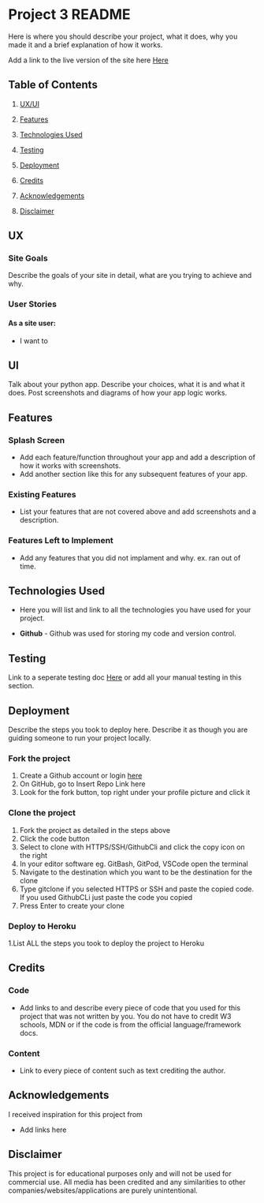 # Project 3 README

Here is where you should describe your project, what it does, why you made it and a brief explanation of how it works. 
  
Add a link to the live version of the site here [Here](https://code-institute-org.github.io/love-maths/)

## Table of Contents

1. [UX/UI](#ux)

3. [Features](#features)

4. [Technologies Used](#technologies)

5. [Testing](#testing)

6. [Deployment](#deploy)

7. [Credits](#credits)

8. [Acknowledgements](#acknowledgements)

9. [Disclaimer](#disclaimer)

<a name="ux"></a> 
## UX

### Site Goals

Describe the goals of your site in detail, what are you trying to achieve and why.  
 
### User Stories
#### As a site user: 
- I want to 

## UI 

Talk about your python app. Describe your choices, what it is and what it does. Post screenshots and diagrams of how your app logic works.


<a name="features"></a>
## Features

### Splash Screen
- Add each feature/function throughout your app and add a description of how it works with screenshots.  
- Add another section like this for any subsequent features of your app.  



### Existing Features
- List your features that are not covered above and add screenshots and a description.



### Features Left to Implement
- Add any features that you did not implament and why. ex. ran out of time. 

<a name="technologies"></a>

## Technologies Used

- Here you will list and link to all the technologies you have used for your project. 

- **Github** - Github was used for storing my code and version control.    

<a name="testing"></a>

## Testing

Link to a seperate testing doc [Here](testing.md) or add all your manual testing in this section.

<a name="deploy"></a>

## Deployment
Describe the steps you took to deploy here. Describe it as though you are guiding someone to run your project locally.   

### Fork the project
1. Create a Github account or login [here](www.github.com)
2. On GitHub, go to Insert Repo Link here
3. Look for the fork button, top right under your profile picture and click it

### Clone the project
1. Fork the project as detailed in the steps above
2. Click the code button    
3. Select to clone with HTTPS/SSH/GithubCli and click the copy icon on the right  
4. In your editor software eg. GitBash, GitPod, VSCode open the terminal    
5. Navigate to the destination which you want to be the destination for the clone
6. Type gitclone if you selected HTTPS or SSH and paste the copied code. If you used GithubCLi just paste the code you copied
7. Press Enter to create your clone

### Deploy to Heroku
1.List ALL the steps you took to deploy the project to Heroku


<a name="credits"></a>

## Credits

### Code
- Add links to and describe every piece of code that you used for this project that was not written by you. You do not have to credit W3 schools, MDN or if the code is from the official language/framework docs. 
### Content
- Link to every piece of content such as text crediting the author. 


<a name="acknowledgements"></a>

## Acknowledgements

I received inspiration for this project from 
- Add links here


<a name="disclaimer"></a>

## Disclaimer
This project is for educational purposes only and will not be used for commercial use. All media has been credited and any similarities to other companies/websites/applications are purely unintentional.  